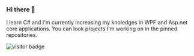 ### Hi there 👋
I learn C# and I'm currently increasing my knoledges in WPF and Asp.net core applications.
You can look projects I'm working on in the pinned repositories.

![visitor badge](https://visitor-badge.glitch.me/badge?page_id=AlexRajvandary)





<!--
**AlexRajvandary/AlexRajvandary** is a ✨ _special_ ✨ repository because its `README.md` (this file) appears on your GitHub profile.

Here are some ideas to get you started:

- 🔭 I’m currently working on ...
- 🌱 I’m currently learning ...
- 👯 I’m looking to collaborate on ...
- 🤔 I’m looking for help with ...
- 💬 Ask me about ...
- 📫 How to reach me: ...
- 😄 Pronouns: ...
- ⚡ Fun fact: ...
-->
